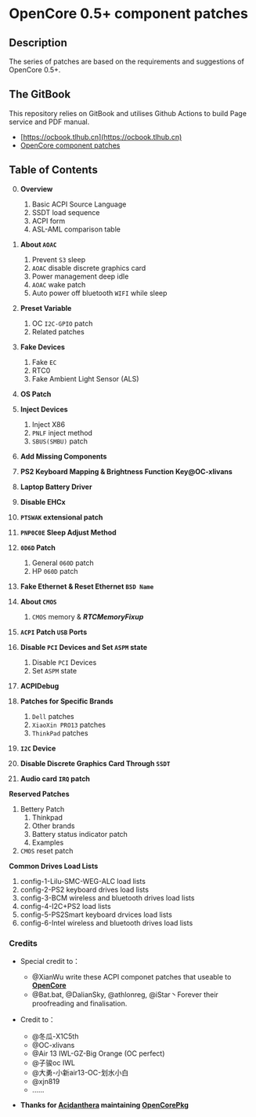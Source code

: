 # OpenCore 0.5+ component patches

## Description
The series of patches are based on the requirements and suggestions of OpenCore 0.5+.


## The GitBook
This repository relies on GitBook and utilises Github Actions to build Page service and PDF manual.

- [https://ocbook.tlhub.cn](https://ocbook.tlhub.cn)
- [OpenCore component patches](https://cdn.jsdelivr.net/gh/daliansky/OC-little/docs/OpenCore部件库.pdf)

## Table of Contents

0. **Overview**

   1. Basic ACPI Source Language
   2. SSDT load sequence
   3. ACPI form
   4. ASL-AML comparison table

1. **About `AOAC`**

   1. Prevent `S3` sleep
   2. `AOAC` disable discrete graphics card
   3. Power management deep idle
   4. `AOAC` wake patch
   5. Auto power off bluetooth `WIFI` while sleep

2. **Preset Variable**

   1. OC `I2C-GPIO` patch
   2. Related patches

3. **Fake Devices**

   1. Fake `EC`
   2. RTC0
   3. Fake Ambient Light Sensor (ALS)

4. **OS Patch**

5. **Inject Devices**

   1. Inject X86
   2. `PNLF` inject method
   3. `SBUS(SMBU)` patch

6. **Add Missing Components**

7. **PS2 Keyboard Mapping & Brightness Function Key@OC-xlivans**

8. **Laptop Battery Driver**

9.  **Disable EHCx**

10. **`PTSWAK` extensional patch**

11. **`PNP0C0E` Sleep Adjust Method**

12. **`0D6D` Patch**

    1. General `060D` patch
    2. HP `060D` patch

13. **Fake Ethernet & Reset Ethernet `BSD Name`**

14. **About `CMOS`**

    1. `CMOS` memory & ***RTCMemoryFixup***

15. **`ACPI` Patch `USB` Ports**

16. **Disable `PCI` Devices and Set `ASPM` state**

    1. Disable `PCI` Devices
    2. Set `ASPM` state

17. **ACPIDebug**

18. **Patches for Specific Brands**

    1. `Dell` patches
    2. `XiaoXin PRO13` patches
    3. `ThinkPad` patches

19. **`I2C` Device**

20. **Disable Discrete Graphics Card Through `SSDT`**

21. **Audio card `IRQ` patch**

**Reserved Patches**

   1. Bettery Patch
      1. Thinkpad
      2. Other brands
      3. Battery status indicator patch
      4. Examples
   2. `CMOS` reset patch

**Common Drives Load Lists**

   1. config-1-Lilu-SMC-WEG-ALC load lists
   2. config-2-PS2 keyboard drives load lists
   3. config-3-BCM wireless and bluetooth drives load lists
   4. config-4-I2C+PS2 load lists
   5. config-5-PS2Smart keyboard drvices load lists
   6. config-6-Intel wireless and bluetooth drives load lists

### Credits

- Special credit to：
  - @XianWu write these ACPI componet patches that useable to **[OpenCore](https://github.com/acidanthera/OpenCorePkg)** 
  - @Bat.bat, @DalianSky, @athlonreg, @iStar丶Forever their proofreading and finalisation.

- Credit to：
  - @冬瓜-X1C5th
  - @OC-xlivans
  - @Air 13 IWL-GZ-Big Orange (OC perfect)
  - @子骏oc IWL
  - @大勇-小新air13-OC-划水小白
  - @xjn819
  - ......

- **Thanks for [Acidanthera](https://github.com/acidanthera) maintaining [OpenCorePkg](https://github.com/acidanthera/OpenCorePkg)**
